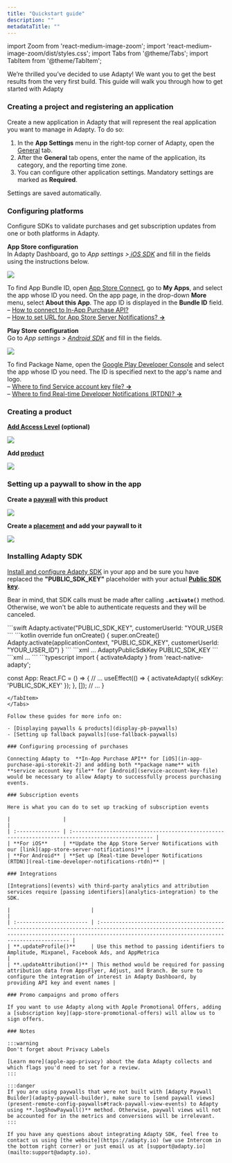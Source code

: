 ```yaml
---
title: "Quickstart guide"
description: ""
metadataTitle: ""
---
```


import Zoom from 'react-medium-image-zoom';
import 'react-medium-image-zoom/dist/styles.css';
import Tabs from '@theme/Tabs';
import TabItem from '@theme/TabItem'; 

We’re thrilled you’ve decided to use Adapty! We want you to get the best results from the very first build. This guide will walk you through how to get started with Adapty

### Creating a project and registering an application

Create a new application in Adapty that will represent the real application you want to manage in Adapty. To do so:

1. In the **App Settings** menu in the right-top corner of Adapty, open the [General](general) tab. 
2. After the **General** tab opens, enter the name of the application, its category, and the reporting time zone.
3. You can configure other application settings. Mandatory settings are marked as **Required**.

Settings are saved automatically.

### Configuring platforms

Configure SDKs to validate purchases and get subscription updates from one or both platforms in Adapty.

**App Store configuration**  
In Adapty Dashboard, go to _App settings >[ iOS SDK](https://app.adapty.io/settings/ios-sdk)_ and fill in the fields using the instructions below. 

<Zoom>
  <img src={require('./img/qs.webp').default}
  style={{
    border: '1px solid #727272', /* border width and color */
    width: '700px', /* image width */
    display: 'block', /* for alignment */
    margin: '0 auto' /* center alignment */
  }}
/>
</Zoom>

To find App Bundle ID, open [App Store Connect](https://appstoreconnect.apple.com/), go to **My Apps**, and select the app whose ID you need. On the app page, in the drop-down **More** menu, select **About this App**. The app ID is displayed in the **Bundle ID** field.  
– [How to connect to In-App Purchase API?](in-app-purchase-api-storekit-2)  
– [How to set URL for App Store Server Notifications? **→**](app-store-server-notifications)

**Play Store configuration**  
Go to _App settings > [Android SDK](https://app.adapty.io/settings/android-sdk)_ and fill in the fields.

<Zoom>
  <img src={require('./img/qs-Android_store_configuration.webp').default}
  style={{
    border: '1px solid #727272', /* border width and color */
    width: '700px', /* image width */
    display: 'block', /* for alignment */
    margin: '0 auto' /* center alignment */
  }}
/>
</Zoom>

To find Package Name, open the [Google Play Developer Console](https://play.google.com/console/u/0/developers) and select the app whose ID you need. The ID is specified next to the app's name and logo.  
– [Where to find Service account key file? **→** ](service-account-key-file)  
– [Where to find Real-time Developer Notifications (RTDN)? **→**](real-time-developer-notifications-rtdn) 

### Creating a product

**[Add Access Level](access-level) (optional)** 

<Zoom>
  <img src={require('./img/qs-Access_Levels.webp').default}
  style={{
    border: '1px solid #727272', /* border width and color */
    width: '700px', /* image width */
    display: 'block', /* for alignment */
    margin: '0 auto' /* center alignment */
  }}
/>
</Zoom>

**Add [product](product)** 

<Zoom>
  <img src={require('./img/qs-Product.webp').default}
  style={{
    border: '1px solid #727272', /* border width and color */
    width: '700px', /* image width */
    display: 'block', /* for alignment */
    margin: '0 auto' /* center alignment */
  }}
/>
</Zoom>

### Setting up a paywall to show in the app

**Create a [paywall](paywalls) with this product** 

<Zoom>
  <img src={require('./img/13f5f1d-CleanShot_2023-07-03_at_16.00.092x.webp').default}
  style={{
    border: '1px solid #727272', /* border width and color */
    width: '700px', /* image width */
    display: 'block', /* for alignment */
    margin: '0 auto' /* center alignment */
  }}
/>
</Zoom>





**Create a [placement](placements) and add your paywall to it**


<Zoom>
  <img src={require('./img/a404841-CleanShot_2023-12-01_at_17.21.382x.webp').default}
  style={{
    border: '1px solid #727272', /* border width and color */
    width: '700px', /* image width */
    display: 'block', /* for alignment */
    margin: '0 auto' /* center alignment */
  }}
/>
</Zoom>





### Installing Adapty SDK

[Install and configure Adapty SDK](installation-of-adapty-sdks) in your app and be sure you have replaced the **"PUBLIC_SDK_KEY"** placeholder with your actual **[Public SDK key](https://app.adapty.io/settings/general)**.

Bear in mind, that SDK calls must be made after calling **`.activate()`** method. Otherwise, we won't be able to authenticate requests and they will be canceled.

<Tabs>
<TabItem value="Swift" label="iOS" default>
```swift 
Adapty.activate("PUBLIC_SDK_KEY", customerUserId: "YOUR_USER
```
</TabItem>
<TabItem value="kotlin" label="Android" default>
```kotlin 
override fun onCreate() {
    super.onCreate()
    Adapty.activate(applicationContext, "PUBLIC_SDK_KEY", customerUserId: "YOUR_USER_ID")
}
```
</TabItem>
<TabItem value="Flutter" label="Flutter - info.plist" default>
```xml 
<dict>
    ...
    <key>AdaptyPublicSdkKey</key>
    <string>PUBLIC_SDK_KEY</string>
</dict>
```
</TabItem>
<TabItem value="Unity" label="Flutter - AndroidManifest.xml" default>
```xml 
<application ...>
       ...
       <meta-data
              android:name="AdaptyPublicSdkKey"
              android:value="PUBLIC_SDK_KEY" />
</application>
```
</TabItem>
<TabItem value="RN" label="React Native - /src/App.tsx" default>
```typescript 
import { activateAdapty } from 'react-native-adapty';

const App: React.FC = () => {
  // ...
  useEffect(() => {
    activateAdapty({ sdkKey: 'PUBLIC_SDK_KEY' });
  }, []);
  // ...
}
```
</TabItem>
</Tabs>

Follow these guides for more info on:

- [Displaying paywalls & products](display-pb-paywalls)
- [Setting up fallback paywalls](use-fallback-paywalls)

### Configuring processing of purchases

Connecting Adapty to  **In-App Purchase API** for [iOS](in-app-purchase-api-storekit-2) and adding both **package name** with **service account key file** for [Android](service-account-key-file) would be necessary to allow Adapty to successfully process purchasing events.

### Subscription events

Here is what you can do to set up tracking of subscription events

|                 |                                                                                                   |
| :-------------- | :------------------------------------------------------------------------------------------------ |
| **For iOS**     | **Update the App Store Server Notifications with our [link](app-store-server-notifications)** |
| **For Android** | **Set up [Real-time Developer Notifications (RTDN)](real-time-developer-notifications-rtdn)** |

### Integrations

[Integrations](events) with third-party analytics and attribution services require [passing identifiers](analytics-integration) to the SDK. 

|                          |                                                                                                                                                                                                           |
| :----------------------- | :-------------------------------------------------------------------------------------------------------------------------------------------------------------------------------------------------------- |
| **.updateProfile()**     | Use this method to passing identifiers to Amplitude, Mixpanel, Facebook Ads, and AppMetrica                                                                                                               |
| **.updateAttribution()** | This method would be required for passing attribution data from AppsFlyer, Adjust, and Branch. Be sure to configure the integration of interest in Adapty Dashboard, by providing API key and event names |

### Promo campaigns and promo offers

If you want to use Adapty along with Apple Promotional Offers, adding a [subscription key](app-store-promotional-offers) will allow us to sign offers.

### Notes

:::warning
Don't forget about Privacy Labels

[Learn more](apple-app-privacy) about the data Adapty collects and which flags you'd need to set for a review.
:::

:::danger
If you are using paywalls that were not built with [Adapty Paywall Builder](adapty-paywall-builder), make sure to [send paywall views](present-remote-config-paywalls#track-paywall-view-events) to Adapty using **.logShowPaywall()** method. Otherwise, paywall views will not be accounted for in the metrics and conversions will be irrelevant.
:::

If you have any questions about integrating Adapty SDK, feel free to contact us using [the website](https://adapty.io) (we use Intercom in the bottom right corner) or just email us at [support@adapty.io](mailto:support@adapty.io).
